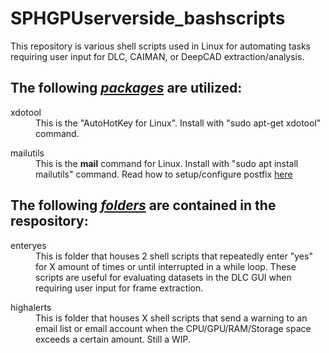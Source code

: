 # SPHGPUserverside_bashscripts

This repository is various shell scripts used in Linux for automating tasks requiring user input for DLC, CAIMAN, or DeepCAD extraction/analysis.

<h2>The following <i><b><u>packages</i></b></u> are utilized:</h2>
<dl><dt>xdotool</dt>
<dd>This is the "AutoHotKey for Linux". Install with "sudo apt-get xdotool" command.</dd></dl>
<dl><dt>mailutils</dt>
<dd>This is the <b>mail</b> command for Linux. Install with "sudo apt install mailutils" command. Read how to setup/configure postfix <a href="https://ubuntu.com/server/docs/mail-postfix">here</a></dd></dl>

<h2>The following <i><b><u>folders</i></b></u> are contained in the respository:</h2>
<dl><dt>enteryes</dt> 
<dd>This is folder that houses 2 shell scripts that repeatedly enter "yes" for X amount of times or until interrupted in a while loop. These scripts are useful for evaluating datasets in the DLC GUI when requiring user input for frame extraction.</dd></dl>
<dl><dt>highalerts</dt> 
<dd>This is folder that houses X shell scripts that send a warning to an email list or email account when the CPU/GPU/RAM/Storage space exceeds a certain amount. Still a WIP.
